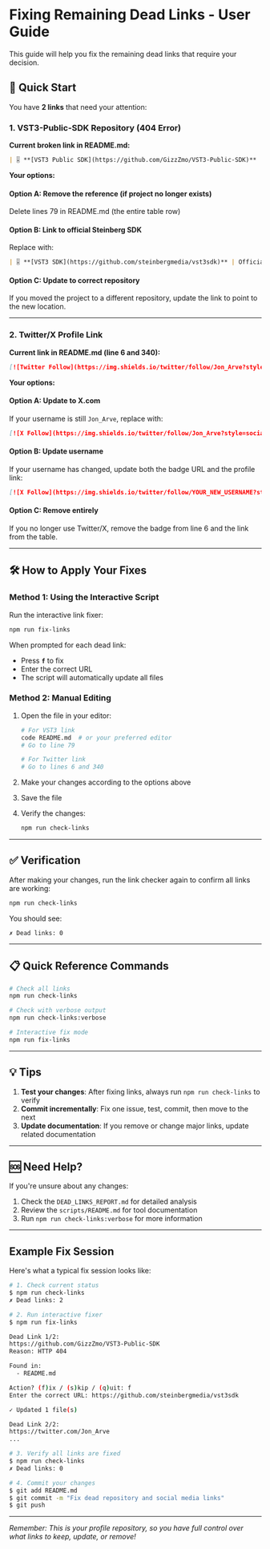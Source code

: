 # Fixing Remaining Dead Links - User Guide

This guide will help you fix the remaining dead links that require your decision.

## 🎯 Quick Start

You have **2 links** that need your attention:

### 1. VST3-Public-SDK Repository (404 Error)

**Current broken link in README.md:**
```markdown
| 🎚️ **[VST3 Public SDK](https://github.com/GizzZmo/VST3-Public-SDK)** | ...
```

**Your options:**

#### Option A: Remove the reference (if project no longer exists)
Delete lines 79 in README.md (the entire table row)

#### Option B: Link to official Steinberg SDK
Replace with:
```markdown
| 🎚️ **[VST3 SDK](https://github.com/steinbergmedia/vst3sdk)** | Official Steinberg VST3 SDK | ![C++](https://img.shields.io/badge/C++-00599C?style=flat-square&logo=c%2B%2B&logoColor=white) | ![Stars](https://img.shields.io/github/stars/steinbergmedia/vst3sdk?style=flat-square) |
```

#### Option C: Update to correct repository
If you moved the project to a different repository, update the link to point to the new location.

---

### 2. Twitter/X Profile Link

**Current link in README.md (line 6 and 340):**
```markdown
[![Twitter Follow](https://img.shields.io/twitter/follow/Jon_Arve?style=social)](https://twitter.com/Jon_Arve)
```

**Your options:**

#### Option A: Update to X.com
If your username is still `Jon_Arve`, replace with:
```markdown
[![X Follow](https://img.shields.io/twitter/follow/Jon_Arve?style=social)](https://x.com/Jon_Arve)
```

#### Option B: Update username
If your username has changed, update both the badge URL and the profile link:
```markdown
[![X Follow](https://img.shields.io/twitter/follow/YOUR_NEW_USERNAME?style=social)](https://x.com/YOUR_NEW_USERNAME)
```

#### Option C: Remove entirely
If you no longer use Twitter/X, remove the badge from line 6 and the link from the table.

---

## 🛠️ How to Apply Your Fixes

### Method 1: Using the Interactive Script

Run the interactive link fixer:
```bash
npm run fix-links
```

When prompted for each dead link:
- Press **`f`** to fix
- Enter the correct URL
- The script will automatically update all files

### Method 2: Manual Editing

1. Open the file in your editor:
   ```bash
   # For VST3 link
   code README.md  # or your preferred editor
   # Go to line 79
   
   # For Twitter link
   # Go to lines 6 and 340
   ```

2. Make your changes according to the options above

3. Save the file

4. Verify the changes:
   ```bash
   npm run check-links
   ```

---

## ✅ Verification

After making your changes, run the link checker again to confirm all links are working:

```bash
npm run check-links
```

You should see:
```
✗ Dead links: 0
```

---

## 📋 Quick Reference Commands

```bash
# Check all links
npm run check-links

# Check with verbose output
npm run check-links:verbose

# Interactive fix mode
npm run fix-links
```

---

## 💡 Tips

1. **Test your changes**: After fixing links, always run `npm run check-links` to verify
2. **Commit incrementally**: Fix one issue, test, commit, then move to the next
3. **Update documentation**: If you remove or change major links, update related documentation

---

## 🆘 Need Help?

If you're unsure about any changes:
1. Check the `DEAD_LINKS_REPORT.md` for detailed analysis
2. Review the `scripts/README.md` for tool documentation
3. Run `npm run check-links:verbose` for more information

---

## Example Fix Session

Here's what a typical fix session looks like:

```bash
# 1. Check current status
$ npm run check-links
✗ Dead links: 2

# 2. Run interactive fixer
$ npm run fix-links

Dead Link 1/2:
https://github.com/GizzZmo/VST3-Public-SDK
Reason: HTTP 404

Found in:
  - README.md

Action? (f)ix / (s)kip / (q)uit: f
Enter the correct URL: https://github.com/steinbergmedia/vst3sdk

✓ Updated 1 file(s)

Dead Link 2/2:
https://twitter.com/Jon_Arve
...

# 3. Verify all links are fixed
$ npm run check-links
✗ Dead links: 0

# 4. Commit your changes
$ git add README.md
$ git commit -m "Fix dead repository and social media links"
$ git push
```

---

*Remember: This is your profile repository, so you have full control over what links to keep, update, or remove!*
